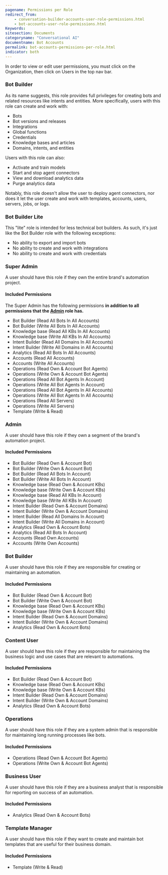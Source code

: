 ```yaml
---
pagename: Permissions per Role
redirect_from:
    - conversation-builder-accounts-user-role-permissions.html
    - bot-accounts-user-role-permissions.html
Keywords:
sitesection: Documents
categoryname: "Conversational AI"
documentname: Bot Accounts
permalink: bot-accounts-permissions-per-role.html
indicator: both
---
```


In order to view or edit user permissions, you must click on the Organization, then click on Users in the top nav bar.

### Bot Builder

As its name suggests, this role provides full privileges for creating bots and related resources like intents and entities. More specifically, users with this role can create and work with:

* Bots
* Bot versions and releases
* Integrations
* Global functions
* Credentials
* Knowledge bases and articles
* Domains, intents, and entities

Users with this role can also:

* Activate and train models
* Start and stop agent connectors
* View and download analytics data
* Purge analytics data

Notably, this role doesn't allow the user to deploy agent connectors, nor does it let the user create and work with templates, accounts, users, servers, jobs, or logs.

### Bot Builder Lite

This "lite" role is intended for less technical bot builders. As such, it's just like the Bot Builder role with the following exceptions:

* No ability to export and import bots
* No ability to create and work with integrations
* No ability to create and work with credentials

### Super Admin

A user should have this role if they own the entire brand's automation project.

#### Included Permissions

The Super Admin has the following permissions **in addition to all permissions that the [Admin](#admin) role has.**

* Bot Builder (Read All Bots In All Accounts)
* Bot Builder (Write All Bots In All Accounts)
* Knowledge base (Read All KBs In All Accounts)
* Knowledge base (Write All KBs In All Accounts)
* Intent Builder (Read All Domains In All Accounts)
* Intent Builder (Write All Domains in All Accounts)
* Analytics (Read All Bots In All Accounts)
* Accounts (Read All Accounts)
* Accounts (Write All Accounts)
* Operations (Read Own & Account Bot Agents)
* Operations (Write Own & Account Bot Agents)
* Operations (Read All Bot Agents In Account)
* Operations (Write All Bot Agents In Account)
* Operations (Read All Bot Agents In All Accounts)
* Operations (Write All Bot Agents In All Accounts)
* Operations (Read All Servers)
* Operations (Write All Servers)
* Template (Write & Read)

### Admin

A user should have this role if they own a segment of the brand's automation project.

#### Included Permissions

* Bot Builder (Read Own & Account Bot)
* Bot Builder (Write Own & Account Bot)
* Bot Builder (Read All Bots In Account)
* Bot Builder (Write All Bots In Account)
* Knowledge base (Read Own & Account KBs)
* Knowledge base (Write Own & Account KBs)
* Knowledge base (Read All KBs In Account)
* Knowledge base (Write All KBs In Account)
* Intent Builder (Read Own & Account Domains)
* Intent Builder (Write Own & Account Domains)
* Intent Builder (Read All Domains In Account)
* Intent Builder (Write All Domains in Account)
* Analytics (Read Own & Account Bots)
* Analytics (Read All Bots In Account)
* Accounts (Read Own Accounts)
* Accounts (Write Own Accounts)

### Bot Builder

A user should have this role if they are responsible for creating or maintaining an automation.

#### Included Permissions

* Bot Builder (Read Own & Account Bot)
* Bot Builder (Write Own & Account Bot)
* Knowledge base (Read Own & Account KBs)
* Knowledge base (Write Own & Account KBs)
* Intent Builder (Read Own & Account Domains)
* Intent Builder (Write Own & Account Domains)
* Analytics (Read Own & Account Bots)

### Content User

A user should have this role if they are responsible for maintaining the business logic and use cases that are relevant to automations. 

#### Included Permissions

* Bot Builder (Read Own & Account Bot)
* Knowledge base (Read Own & Account KBs)
* Knowledge base (Write Own & Account KBs)
* Intent Builder (Read Own & Account Domains)
* Intent Builder (Write Own & Account Domains)
* Analytics (Read Own & Account Bots)

### Operations

A user should have this role if they are a system admin that is responsible for maintaining long running processes like bots.

#### Included Permissions

* Operations (Read Own & Account Bot Agents)
* Operations (Write Own & Account Bot Agents)

### Business User

A user should have this role if they are a business analyst that is responsible for reporting on success of an automation.

#### Included Permissions

* Analytics (Read Own & Account Bots)

### Template Manager

A user should have this role if they want to create and maintain bot templates that are useful for their business domain.

#### Included Permissions

* Template (Write & Read)
